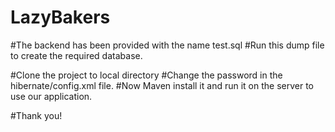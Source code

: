 # LazyBakers

#The backend has been provided with the name test.sql
#Run this dump file to create the required database.

#Clone the project to local directory
#Change the password in the hibernate/config.xml file.
#Now Maven install it and run it on the server to use our application.

#Thank you!
